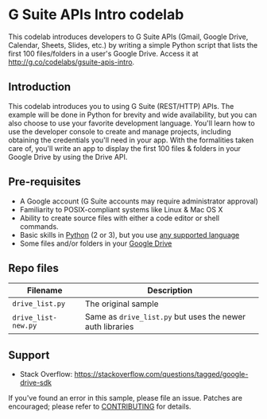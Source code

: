 G Suite APIs Intro codelab
==========================

This codelab introduces developers to G Suite APIs (Gmail, Google Drive, Calendar, Sheets, Slides, etc.) by writing a simple Python script that lists the first 100 files/folders in a user's Google Drive. Access it at http://g.co/codelabs/gsuite-apis-intro.

Introduction
------------

This codelab introduces you to using G Suite (REST/HTTP) APIs. The example will be done in Python for brevity and wide availability, but you can also choose to use your favorite development language. You'll learn how to use the developer console to create and manage projects, including obtaining the credentials you'll need in your app. With the formalities taken care of, you'll write an app to display the first 100 files & folders in your Google Drive by using the Drive API.

Pre-requisites
--------------

- A Google account (G Suite accounts may require administrator approval)
- Familiarity to POSIX-compliant systems like Linux & Mac OS X
- Ability to create source files with either a code editor or shell commands.
- Basic skills in [Python](http://python.org) (2 or 3), but you use [any supported language](http://developers.google.com/api-client-library)
- Some files and/or folders in your [Google Drive](http://drive.google.com)

Repo files
----------

Filename | Description
--- | ---
`drive_list.py` | The original sample
`drive_list-new.py` | Same as `drive_list.py` but uses the newer auth libraries

Support
-------

- Stack Overflow: https://stackoverflow.com/questions/tagged/google-drive-sdk

If you've found an error in this sample, please file an issue. Patches are
encouraged; please refer to [CONTRIBUTING](CONTRIBUTING.md) for details.
